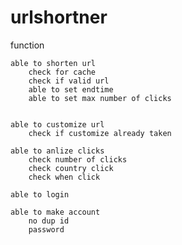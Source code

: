 # urlshortner

function

	able to shorten url
		check for cache
		check if valid url
		able to set endtime
		able to set max number of clicks


	able to customize url
		check if customize already taken

	able to anlize clicks
		check number of clicks
		check country click
		check when click

	able to login

	able to make account
		no dup id
		password
